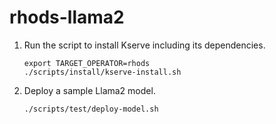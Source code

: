 # rhods-llama2


1. Run the script to install Kserve including its dependencies.
   ~~~
   export TARGET_OPERATOR=rhods
   ./scripts/install/kserve-install.sh
   ~~~

2. Deploy a sample Llama2 model.

   ~~~
   ./scripts/test/deploy-model.sh
   ~~~
